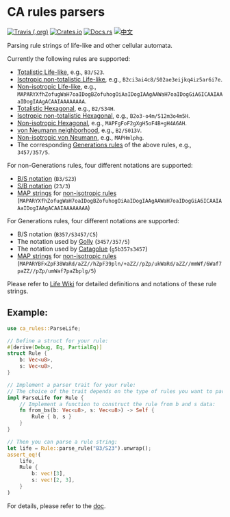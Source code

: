 # CA rules parsers

[![Travis (.org)](https://img.shields.io/travis/AlephAlpha/ca-rules)](https://travis-ci.org/AlephAlpha/ca-rules) [![Crates.io](https://img.shields.io/crates/v/ca-rules)](https://crates.io/crates/ca-rules) [![Docs.rs](https://docs.rs/ca-rules/badge.svg)](https://docs.rs/ca-rules/) [![中文](https://img.shields.io/badge/readme-%E4%B8%AD%E6%96%87-brightgreen)](README.md)

Parsing rule strings of life-like and other cellular automata.

Currently the following rules are supported:

* [Totalistic Life-like](http://www.conwaylife.com/wiki/Totalistic_Life-like_cellular_automaton),
  e.g., `B3/S23`.
* [Isotropic non-totalistic Life-like](http://www.conwaylife.com/wiki/Isotropic_non-totalistic_Life-like_cellular_automaton),
  e.g., `B2ci3ai4c8/S02ae3eijkq4iz5ar6i7e`.
* [Non-isotropic Life-like](http://www.conwaylife.com/wiki/Non-isotropic_Life-like_cellular_automaton),
  e.g., `MAPARYXfhZofugWaH7oaIDogBZofuhogOiAaIDogIAAgAAWaH7oaIDogGiA6ICAAIAAaIDogIAAgACAAIAAAAAAAA`.
* [Totalistic Hexagonal](http://www.conwaylife.com/wiki/Hexagonal_neighbourhood),
  e.g., `B2/S34H`.
* [Isotropic non-totalistic Hexagonal](http://www.conwaylife.com/wiki/Hexagonal_neighbourhood),
  e.g., `B2o3-o4m/S12m3o4m5H`.
* [Non-isotropic Hexagonal](http://www.conwaylife.com/wiki/Non-isotropic_Life-like_cellular_automaton),
  e.g., `MAPFgFoF2gXgH5oF4B+gH4A6AH`.
* [von Neumann neighborhood](http://www.conwaylife.com/wiki/Von_Neumann_neighbourhood),
  e.g., `B2/S013V`.
* [Non-isotropic von Neumann](http://www.conwaylife.com/wiki/Non-isotropic_Life-like_cellular_automaton),
  e.g., `MAPHmlphg`.
* The corresponding [Generations rules](http://www.conwaylife.com/wiki/Generations)
of the above rules, e.g., `3457/357/5`.

For non-Generations rules, four different notations are supported:
* [B/S notation](http://www.conwaylife.com/wiki/Rulestring#B.2FS_notation) (`B3/S23`)
* [S/B notation](http://www.conwaylife.com/wiki/Rulestring#S.2FB_notation) (`23/3`)
* [MAP strings](http://www.conwaylife.com/wiki/Non-isotropic_Life-like_cellular_automaton)
  for [non-isotropic rules](http://www.conwaylife.com/wiki/Non-isotropic_Life-like_cellular_automaton)
  (`MAPARYXfhZofugWaH7oaIDogBZofuhogOiAaIDogIAAgAAWaH7oaIDogGiA6ICAAIAAaIDogIAAgACAAIAAAAAAAA`)

For Generations rules, four different notations are supported:

* B/S notation (`B357/S3457/C5`)
* The notation used by [Golly](http://golly.sourceforge.net/Help/Algorithms/Generations.html) (`3457/357/5`)
* The notation used by [Catagolue](https://catagolue.appspot.com/rules/generations) (`g5b357s3457`)
* [MAP strings](http://www.conwaylife.com/wiki/Non-isotropic_Life-like_cellular_automaton)
  for [non-isotropic rules](http://www.conwaylife.com/wiki/Non-isotropic_Life-like_cellular_automaton)
  (`MAPARYBFxZpF38WaRd/aZZ//hZpF39pln/+aZZ//pZp/ukWaRd/aZZ//mmWf/6Waf7paZZ//pZp/umWaf7paZbplg/5`)

Please refer to [Life Wiki](http://www.conwaylife.com/wiki/Rulestring) for detailed definitions and
notations of these rule strings.

## Example:

```rust
use ca_rules::ParseLife;

// Define a struct for your rule:
#[derive(Debug, Eq, PartialEq)]
struct Rule {
    b: Vec<u8>,
    s: Vec<u8>,
}

// Implement a parser trait for your rule:
// The choice of the trait depends on the type of rules you want to parse.
impl ParseLife for Rule {
    // Implement a function to construct the rule from b and s data:
    fn from_bs(b: Vec<u8>, s: Vec<u8>) -> Self {
        Rule { b, s }
    }
}

// Then you can parse a rule string:
let life = Rule::parse_rule("B3/S23").unwrap();
assert_eq!(
    life,
    Rule {
        b: vec![3],
        s: vec![2, 3],
    }
)
```

For details, please refer to the [doc](https://docs.rs/ca-rules/).
